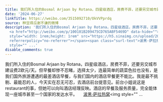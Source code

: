 ```yaml
---
title: 我们所入住的Bosmal Arjaan by Rotana，四星级酒店，房费不菲，还要另交城市建设费2欧元/天。但早餐却惨不忍睹，选择太少，连最简单的蔬菜色拉也没有，是我们国...
date: '2024-06-27'
linkTitle: https://weibo.com/3515092710/OkVVPprdq
source: 种豆得瓜谢不谦的微博
description: '我们所入住的Bosmal Arjaan by Rotana，四星级酒店，房费不菲，还要另交城市建设费2欧元/天。但早餐却惨不忍睹，选择太少，连最简单的蔬菜色拉也没有，是我们国外旅游遭遇的最差酒店早餐，与我们国内的酒店早餐更不能比。我是最不挑剔、最能忍的人，今天实在忍无可忍，去酒店前台提意见。前台小姐说这是restaurant的事，但她可以向叫酒店经理反映。酒店的早餐及服务质量，完全能体现一座城市甚至一个国家的发达水平。
  <a href="http://weibo.com/p/100101B209475CD765ABF5469D" data-hide=""><span class="url-icon"><img
  style="width: 1rem;height: 1rem" src="https://h5.sinaimg.cn/upload/2015/09/25/3/timeline_card_small_location_default.png"
  referrerpolicy="no-referrer"></span><span class="surl-text">波黑·萨拉热窝</span></a><img
  style="" ...'
disable_comments: true
---
```

我们所入住的Bosmal Arjaan by Rotana，四星级酒店，房费不菲，还要另交城市建设费2欧元/天。但早餐却惨不忍睹，选择太少，连最简单的蔬菜色拉也没有，是我们国外旅游遭遇的最差酒店早餐，与我们国内的酒店早餐更不能比。我是最不挑剔、最能忍的人，今天实在忍无可忍，去酒店前台提意见。前台小姐说这是restaurant的事，但她可以向叫酒店经理反映。酒店的早餐及服务质量，完全能体现一座城市甚至一个国家的发达水平。 <a href="http://weibo.com/p/100101B209475CD765ABF5469D" data-hide=""><span class="url-icon"><img style="width: 1rem;height: 1rem" src="https://h5.sinaimg.cn/upload/2015/09/25/3/timeline_card_small_location_default.png" referrerpolicy="no-referrer"></span><span class="surl-text">波黑·萨拉热窝</span></a><img style="" ...